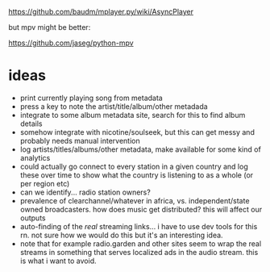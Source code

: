 https://github.com/baudm/mplayer.py/wiki/AsyncPlayer

but mpv might be better:

https://github.com/jaseg/python-mpv


# ideas

 - print currently playing song from metadata
 - press a key to note the artist/title/album/other metadada
 - integrate to some album metadata site, search for this to find album details
 - somehow integrate with nicotine/soulseek, but this can get messy and probably needs manual intervention
 - log artists/titles/albums/other metadata, make available for some kind of analytics
 - could actually go connect to every station in a given country and log these over time to show what the country is listening to as a whole (or per region etc)
 - can we identify... radio station owners?
 - prevalence of clearchannel/whatever in africa, vs. independent/state owned broadcasters. how does music get distributed? this will affect our outputs
 - auto-finding of the *real* streaming links... i have to use dev tools for this rn. not sure how we would do this but it's an interesting idea.
 - note that for example radio.garden and other sites seem to wrap the real streams in something that serves localized ads in the audio stream. this is what i want to avoid.
